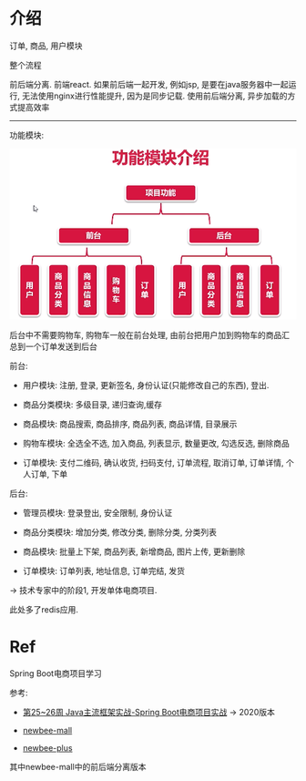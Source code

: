 # 介绍

订单, 商品, 用户模块

整个流程

前后端分离. 前端react. 如果前后端一起开发, 例如jsp, 是要在java服务器中一起运行, 无法使用nginx进行性能提升, 因为是同步记载. 使用前后端分离, 异步加载的方式提高效率

---

功能模块:

<img src="img/mall-study/image-20220110204934518.png" alt="image-20220110204934518" style="zoom:67%;" />

后台中不需要购物车, 购物车一般在前台处理, 由前台把用户加到购物车的商品汇总到一个订单发送到后台

前台: 

* 用户模块: 注册, 登录, 更新签名, 身份认证(只能修改自己的东西), 登出.

* 商品分类模块: 多级目录, 递归查询,缓存

* 商品模块: 商品搜索, 商品排序, 商品列表, 商品详情, 目录展示

* 购物车模块: 全选全不选, 加入商品, 列表显示, 数量更改, 勾选反选, 删除商品

* 订单模块: 支付二维码, 确认收货, 扫码支付, 订单流程, 取消订单, 订单详情, 个人订单, 下单

后台: 

* 管理员模块: 登录登出, 安全限制, 身份认证

* 商品分类模块: 增加分类, 修改分类, 删除分类, 分类列表

* 商品模块: 批量上下架, 商品列表, 新增商品, 图片上传, 更新删除

* 订单模块: 订单列表, 地址信息, 订单完结, 发货
  

-> 技术专家中的阶段1, 开发单体电商项目. 

此处多了redis应用.

























# Ref

Spring Boot电商项目学习

参考:

* [第25~26周  Java主流框架实战-Spring Boot电商项目实战](https://class.imooc.com/java2021#Anchor) -> 2020版本

* [newbee-mall](https://github.com/newbee-ltd/newbee-mall)

* [newbee-plus](https://github.com/newbee-ltd/newbee-mall-plus)

其中newbee-mall中的前后端分离版本







